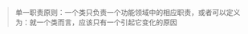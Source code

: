 <!--
 * @Author       : your name
 * @Date         : 2020-08-12 14:18:46
 * @LastEditTime : 2020-08-13 13:39:17
 * @LastEditors  : your name
 * @Description  : In User Settings Edit
 * @FilePath     : \vd\src\views\al\lib\mode.md
-->
> 单一职责原则：一个类只负责一个功能领域中的相应职责，或者可以定义为：就一个类而言，应该只有一个引起它变化的原因